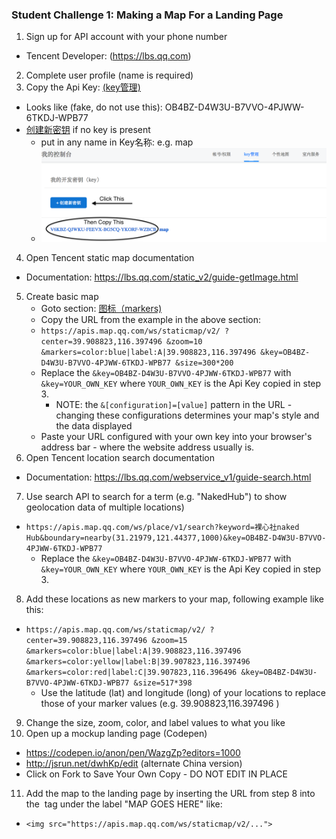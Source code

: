 ### Student Challenge 1: Making a Map For a Landing Page

1. Sign up for API account with your phone number
  - Tencent Developer:  (https://lbs.qq.com)
2. Complete user profile (name is required)
3. Copy the Api Key: [(key管理)](https://lbs.qq.com/console/mykey.html)
  - Looks like (fake, do not use this): OB4BZ-D4W3U-B7VVO-4PJWW-6TKDJ-WPB77
  - [ 创建新密钥](https://lbs.qq.com/console/key.html) if no key is present
    - put in any name in Key名称: e.g. map 
    - ![image-20181019223330397](images/image-20181019223330397.png)
4. Open Tencent static map documentation
  - Documentation: https://lbs.qq.com/static_v2/guide-getImage.html
5. Create basic map
   - Goto section: [图标（markers)](https://lbs.qq.com/static_v2/guide-getImage.html#link-eight) 
   - Copy the URL from the example in the above section:
   - `https://apis.map.qq.com/ws/staticmap/v2/
   ?center=39.908823,116.397496
   &zoom=10
   &markers=color:blue|label:A|39.908823,116.397496
   &key=OB4BZ-D4W3U-B7VVO-4PJWW-6TKDJ-WPB77
   &size=300*200`
   - Replace the `&key=OB4BZ-D4W3U-B7VVO-4PJWW-6TKDJ-WPB77` with `&key=YOUR_OWN_KEY` where `YOUR_OWN_KEY` is the Api Key copied in step 3.
     - NOTE: the `&[configuration]=[value]` pattern in the URL -  changing these configurations determines your map's style and the data displayed
   - Paste your URL configured with your own key into your browser's address bar - where the website address usually is.
6. Open Tencent location search documentation 
  - Documentation: https://lbs.qq.com/webservice_v1/guide-search.html
7. Use search API to search for a term (e.g. "NakedHub") to show geolocation data of multiple locations)
  - `https://apis.map.qq.com/ws/place/v1/search?keyword=裸心社naked Hub&boundary=nearby(31.21979,121.44377,1000)&key=OB4BZ-D4W3U-B7VVO-4PJWW-6TKDJ-WPB77`
    - Replace the `&key=OB4BZ-D4W3U-B7VVO-4PJWW-6TKDJ-WPB77` with `&key=YOUR_OWN_KEY` where `YOUR_OWN_KEY` is the Api Key copied in step 3. 
8. Add these locations as new markers to your map, following example like this:
  - `https://apis.map.qq.com/ws/staticmap/v2/
  ?center=39.908823,116.397496
  &zoom=15
  &markers=color:blue|label:A|39.908823,116.397496
  &markers=color:yellow|label:B|39.907823,116.397496
  &markers=color:red|label:C|39.907823,116.396496
  &key=OB4BZ-D4W3U-B7VVO-4PJWW-6TKDJ-WPB77
  &size=517*398`
    - Use the latitude (lat) and longitude (long) of your locations to replace those of your marker values (e.g. 39.908823,116.397496 )
9. Change the size, zoom, color, and label values to what you like
10. Open up a mockup landing page (Codepen) 
  - https://codepen.io/anon/pen/WazgZp?editors=1000
  - http://jsrun.net/dwhKp/edit (alternate China version)
  - Click on Fork to Save Your Own Copy - DO NOT EDIT IN PLACE
11. Add the map to the landing page by inserting the URL from step 8 into the <img src=""> tag under the label "MAP GOES HERE" like:
   - `<img src="https://apis.map.qq.com/ws/staticmap/v2/...">`

